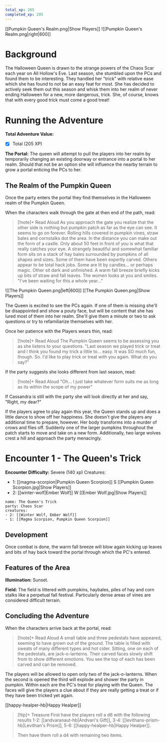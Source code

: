 ```yaml
---
total_xp: 205
completed_xp: 205
---
```

[[Pumpkin Queen's Realm.png|Show Players]]
![[Pumpkin Queen's Realm.png|right|600]]

# Background 
The Halloween Queen is drawn to the strange powers of the Chaos Scar each year on All Hollow's Eve.  Last season, she stumbled upon the PCs and found them to be interesting.  They handled her "trick" with relative ease which she has found to not be an easy feat for most.  She has decided to actively seek them out this season and whisk them into her realm of never ending Halloween for a new, more dangerous, trick.  She, of course, knows that with every good trick must come a good treat!

# Running the Adventure
**Total Adventure Value:** 
- [x] Total (205 XP)

**The Portal:** The queen will attempt to pull the players into her realm by temporarily changing an existing doorway or entrance into a portal to her realm. Should that not be an option she will influence the nearby terrain to grow a portal enticing the PCs to her.

## The Realm of the Pumpkin Queen
Once the party enters the portal they find themselves in the Halloween realm of the Pumpkin Queen. 

When the characters walk through the gate at then end of the path, read: 
> [!note]+ Read Aloud
> As you approach the gate you realize that the other side is nothing but pumpkin patch as far as the eye can see.  It seems to go on forever.  Rolling hills covered in pumpkin vines, straw bales and cornstalks dot the area.  In the distance you can make out the form of a castle.  Only about 50 feet in front of you is what that really catches your eye.  A strangely beautiful and somewhat familiar form sits on a stack of hay bales surrounded by pumpkins of all shapes and sizes.   Some of them have been expertly carved.  Others appear to be total hack jobs.  Some are lit by candles... or perhaps magic.  Other sit dark and unfinished.  A warm fall breeze briefly kicks up bits of straw and fall leaves.  The women looks at you and smiles.  "I've been waiting for this a whole year..."

![[The Pumpkin Queen.png|left|600]]
[[The Pumpkin Queen.png|Show Players]]

The Queen is excited to see the PCs again.  If one of them is missing she'll be disappointed and show a pouty face, but will be content that she has lured most of them into her realm.  She'll give them a minute or two to ask questions or try to refamiliarize themselves with her.

Once her patience with the Players wears thin, read: 
> [!note]+ Read Aloud
> The Pumpkin Queen seems to be assessing you as she listens to your questions.  "Last season we played trick or treat and I think you found my trick a little to... easy.  It was SO much fun, though. So.  I'd like to play trick or treat with you again.  What do you say?"

If the party suggests she looks different from last season, read: 
> [!note]+ Read Aloud
> "Oh...  I just take whatever form suits me as long as its within the scope of my power"   

If Cassandra is still with the party she will look directly at her and say, "Right, my dear?"

If the players agree to play again this year, the Queen stands up and does a little dance to show off her happiness.  She doesn't give the players any additional time to prepare, however.   Her body transforms into a murder of crows and flies off. Suddenly one of the larger pumpkins throughout the patch starts to move and take on a new form.  Additionally, two large wolves crest a hill and approach the party menacingly.

# Encounter 1 - The Queen's Trick
**Encounter Difficulty:** Severe (140 xp)
Creatures:
 - 1: [[magma-scorpion|Pumpkin Queen Scorpion]] S [[Pumpkin Queen Scorpion.jpg|Show Players]]
 - 2: [[winter-wolf|Ember Wolf]] W [[Ember Wolf.jpg|Show Players]]

```encounter
name: The Queen's Trick
party: Chaos Scar
creatures:
- 2: [[Winter Wolf, Ember Wolf]]
- 1: [[Magma Scorpion, Pumpkin Queen Scorpion]]
```

## Development 
Once combat is done, the warm fall breeze will blow again kicking up leaves and bits of hay back toward the portal through which the PC's entered.

## Features of the Area 
**Illumination:** Sunset. 

**Field:** The field is littered with pumpkins, haybales, piles of hay and corn stalks like a perpetual fall festival.  Particularly dense areas of vines are considered difficult terrain. 

## Concluding the Adventure
When the characters arrive back at the portal, read:
> [!note]+ Read Aloud
> A small table and three pedestals have appeared, seeming to have grown out of the ground.  The table is filled with sweats of many different types and hot cider.  Sitting, one on each of the pedestals, are jack-o-lanterns.  Their carved faces slowly shift from to show different emotions.  You see the top of each has been carved and can be removed.

The players will be allowed to open only two of the jack-o-lanterns.  When the second is opened the third will explode and shower the party in pumpkin.  Within each are the PC's treat for playing with the Queen.  The faces will give the players a clue about if they are really getting a treat or if they have been tricked yet again.  

[[happy-healper-hb|Happy Healper]]

> [!tip]+ Treasure
> First have the players roll a d6 with the following results 1-2: [[andvaranaut-hb|Andvari's Gift]], 3-4: [[levithans-prism-hb|Levithan's Prism]], 5-6: [[happy-healper-hb|Happy Healper]].
> 
> Then have them roll a d4 with remaining two items.